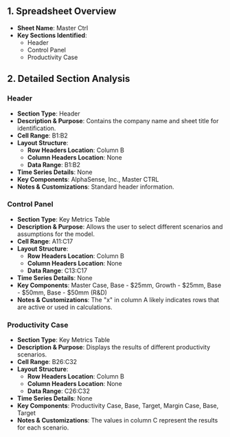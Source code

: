 ## 1. Spreadsheet Overview
- **Sheet Name**: Master Ctrl
- **Key Sections Identified**:
    - Header
    - Control Panel
    - Productivity Case

## 2. Detailed Section Analysis

### Header
- **Section Type**: Header
- **Description & Purpose**: Contains the company name and sheet title for identification.
- **Cell Range**: B1:B2
- **Layout Structure**:
    - **Row Headers Location**: Column B
    - **Column Headers Location**: None
    - **Data Range**: B1:B2
- **Time Series Details**: None
- **Key Components**: AlphaSense, Inc., Master CTRL
- **Notes & Customizations**: Standard header information.

### Control Panel
- **Section Type**: Key Metrics Table
- **Description & Purpose**: Allows the user to select different scenarios and assumptions for the model.
- **Cell Range**: A11:C17
- **Layout Structure**:
    - **Row Headers Location**: Column B
    - **Column Headers Location**: None
    - **Data Range**: C13:C17
- **Time Series Details**: None
- **Key Components**: Master Case, Base - $25mm, Growth - $25mm, Base - $50mm, Base - $50mm (R&D)
- **Notes & Customizations**: The "x" in column A likely indicates rows that are active or used in calculations.

### Productivity Case
- **Section Type**: Key Metrics Table
- **Description & Purpose**: Displays the results of different productivity scenarios.
- **Cell Range**: B26:C32
- **Layout Structure**:
    - **Row Headers Location**: Column B
    - **Column Headers Location**: None
    - **Data Range**: C26:C32
- **Time Series Details**: None
- **Key Components**: Productivity Case, Base, Target, Margin Case, Base, Target
- **Notes & Customizations**: The values in column C represent the results for each scenario.
